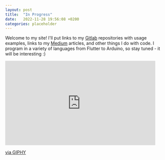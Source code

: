 ```yaml
---
layout: post
title:  "In Progress"
date:   2022-11-28 19:56:08 +0200
categories: placeholder
---
```

Welcome to my site! I'll put links to my [Gitlab](https://gitlab.com/dsavir) repositories with usage examples, links to my [Medium](https://dsavir-h.medium.com/) articles, and other things I do with code. I program in a variety of languages from Flutter to Arduino, so stay tuned - it will be interesting :)

<iframe src="https://giphy.com/embed/8UNqzs9MnMuL5MKN00" width="480" height="270" frameBorder="0" class="giphy-embed" allowFullScreen></iframe><p><a href="https://giphy.com/gifs/RHOCheshire-motherhood-mummy-yummy-8UNqzs9MnMuL5MKN00">via GIPHY</a></p>
